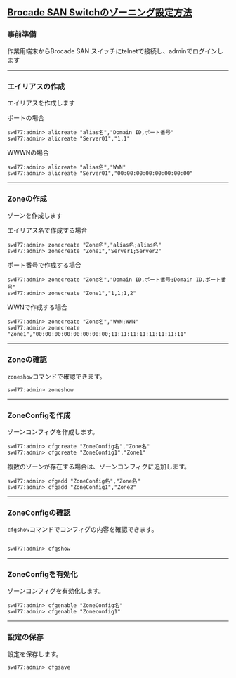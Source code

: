 ## [Brocade SAN Switchのゾーニング設定方法](http://xn--u9j0md1592aqmt715c.net/brocade-san-switch-zone-create/)

### 事前準備
作業用端末からBrocade SAN スイッチにtelnetで接続し、adminでログインします<br>

---

### エイリアスの作成
エイリアスを作成します<br>

ポートの場合<br>
```
swd77:admin> alicreate "alias名","Domain ID,ポート番号"
swd77:admin> alicreate "Server01","1,1"
```

WWWNの場合<br>
```
swd77:admin> alicreate "alias名","WWN"
swd77:admin> alicreate "Server01","00:00:00:00:00:00:00:00"
```

---

### Zoneの作成
ゾーンを作成します<br>

エイリアス名で作成する場合<br>
```
swd77:admin> zonecreate "Zone名","alias名;alias名"
swd77:admin> zonecreate "Zone1","Server1;Server2"
```

ポート番号で作成する場合<br>
```
swd77:admin> zonecreate "Zone名","Domain ID,ポート番号;Domain ID,ポート番号"
swd77:admin> zonecreate "Zone1","1,1;1,2"
```

WWNで作成する場合<br>
```
swd77:admin> zonecreate "Zone名","WWN;WWN"
swd77:admin> zonecreate "Zone1","00:00:00:00:00:00:00:00;11:11:11:11:11:11:11:11"

```

---

### Zoneの確認
`zoneshow`コマンドで確認できます。<br>
```
swd77:admin> zoneshow
```

---

### ZoneConfigを作成
ゾーンコンフィグを作成します。<br>
```
swd77:admin> cfgcreate "ZoneConfig名","Zone名"
swd77:admin> cfgcreate "ZoneConfig1","Zone1"
```

複数のゾーンが存在する場合は、ゾーンコンフィグに追加します。<br>
```
swd77:admin> cfgadd "ZoneConfig名","Zone名"
swd77:admin> cfgadd "ZoneConfig1","Zone2"
```

---

### ZoneConfigの確認
`cfgshow`コマンドでコンフィグの内容を確認できます。<br>
```
	
swd77:admin> cfgshow
```

---

### ZoneConfigを有効化
ゾーンコンフィグを有効化します。<br>
```
swd77:admin> cfgenable "ZoneConfig名"
swd77:admin> cfgenable "Zoneconfig1"
```

---

### 設定の保存
設定を保存します。<br>
```
swd77:admin> cfgsave
```
